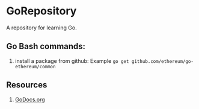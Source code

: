 # GoRepository
A repository for learning Go.


## Go Bash commands:
1. install a package from github: Example  `go get github.com/ethereum/go-ethereum/common`



## Resources
1. [GoDocs.org](https://godoc.org/)
